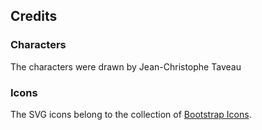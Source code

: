 
## Credits

### Characters

The characters were drawn by Jean-Christophe Taveau

### Icons

The SVG icons belong to the collection of [Bootstrap Icons](https://icons.getbootstrap.com/).
